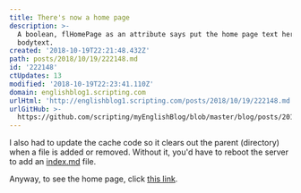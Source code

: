 ```yaml
---
title: There's now a home page
description: >-
  A boolean, flHomePage as an attribute says put the home page text here in the
  bodytext.
created: '2018-10-19T22:21:48.432Z'
path: posts/2018/10/19/222148.md
id: '222148'
ctUpdates: 13
modified: '2018-10-19T22:23:41.110Z'
domain: englishblog1.scripting.com
urlHtml: 'http://englishblog1.scripting.com/posts/2018/10/19/222148.md'
urlGitHub: >-
  https://github.com/scripting/myEnglishBlog/blob/master/blog/posts/2018/10/19/222148.md
---
```

I also had to update the cache code so it clears out the parent (directory) when a file is added or removed. Without it, you'd have to reboot the server to add an [<span data-auto-link="true" data-href="http://index.md">index.md</span>](http://index.md) file.

Anyway, to see the home page, click [this link](http://englishblog1.scripting.com/).